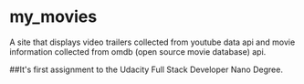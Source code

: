 # my_movies
A site that displays video trailers collected from youtube data api and movie information collected from omdb (open source movie database) api. 

##It's first assignment to the Udacity Full Stack Developer Nano Degree.
